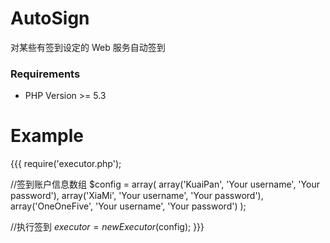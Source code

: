 AutoSign
========

对某些有签到设定的 Web 服务自动签到

### Requirements
* PHP Version >= 5.3

Example
======
{{{
require('executor.php');

//签到账户信息数组
$config = array(
	array('KuaiPan', 'Your username', 'Your password'),
	array('XiaMi', 'Your username', 'Your password'),
	array('OneOneFive', 'Your username', 'Your password')
	);

//执行签到
$executor = new Executor($config);
}}}